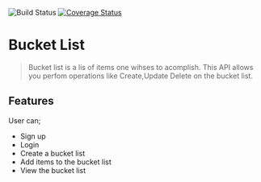 ![Build Status](https://travis-ci.org/kakaemma/bucketlist.svg?branch=dev)
[![Coverage Status](https://coveralls.io/repos/github/kakaemma/bucketlist/badge.svg)](https://coveralls.io/github/kakaemma/bucketlist)
# Bucket List
> Bucket list is a lis of items one wihses to acomplish. This API allows you perfom operations like Create,Update Delete on the bucket list.

## Features

User can;
* Sign up
* Login
* Create a bucket list
* Add items to the bucket list
* View the bucket list